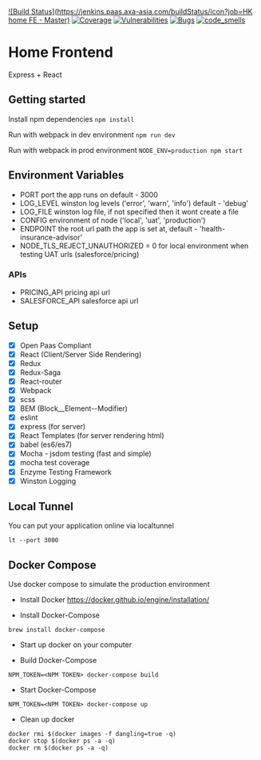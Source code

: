 [![Build Status](https://jenkins.paas.axa-asia.com/buildStatus/icon?job=HK home FE - Master)](https://jenkins.paas.axa-asia.com/job/HK%20home%20FE%20-%20Master/) [![Coverage](https://sonarqube.paas.axa-asia.com/api/badges/measure?key=health-hk&metric=coverage)](https://sonarqube.paas.axa-asia.com/dashboard/index/health-hk)
[![Vulnerabilities](https://sonarqube.paas.axa-asia.com/api/badges/measure?key=health-hk&metric=vulnerabilities)](https://sonarqube.paas.axa-asia.com/dashboard/index/health-hk)
[![Bugs](https://sonarqube.paas.axa-asia.com/api/badges/measure?key=health-hk&metric=bugs)](https://sonarqube.paas.axa-asia.com/dashboard/index/health-hk)
[![code_smells](https://sonarqube.paas.axa-asia.com/api/badges/measure?key=health-hk&metric=code_smells)](https://sonarqube.paas.axa-asia.com/dashboard/index/health-hk)


# Home Frontend
Express + React

## Getting started
Install npm dependencies
`npm install`

Run with webpack in dev environment
`npm run dev`

Run with webpack in prod environment
`NODE_ENV=production npm start`

## Environment Variables
- PORT port the app runs on default - 3000
- LOG_LEVEL winston log levels ('error', 'warn', 'info') default - 'debug'
- LOG_FILE winston log file, if not specified then it wont create a file
- CONFIG environment of node ('local', 'uat', 'production')
- ENDPOINT the root url path the app is set at, default - 'health-insurance-advisor'
- NODE_TLS_REJECT_UNAUTHORIZED = 0 for local environment when testing UAT urls (salesforce/pricing)

### APIs
- PRICING_API pricing api url
- SALESFORCE_API salesforce api url

## Setup
- [x] Open Paas Compliant
- [x] React (Client/Server Side Rendering)
- [x] Redux
- [x] Redux-Saga
- [x] React-router
- [x] Webpack
- [x] scss
- [x] BEM (Block__Element--Modifier)
- [x] eslint
- [x] express (for server)
- [x] React Templates (for server rendering html)
- [x] babel (es6/es7)
- [x] Mocha - jsdom testing (fast and simple)
- [x] mocha test coverage
- [x] Enzyme Testing Framework
- [x] Winston Logging

## Local Tunnel
You can put your application online via localtunnel
```
lt --port 3000
```

## Docker Compose
Use docker compose to simulate the production environment

- Install Docker
https://docker.github.io/engine/installation/

- Install Docker-Compose

```
brew install docker-compose
```

- Start up docker on your computer

- Build Docker-Compose

```
NPM_TOKEN=<NPM TOKEN> docker-compose build
```

- Start Docker-Compose

```
NPM_TOKEN=<NPM TOKEN> docker-compose up
```

- Clean up docker

```
docker rmi $(docker images -f dangling=true -q)
docker stop $(docker ps -a -q)
docker rm $(docker ps -a -q)
```
